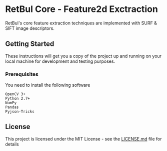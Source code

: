 # RetBul Core - Feature2d Exctraction 

RetBul's core feature extraction techniques are implemented with SURF & SIFT image descriptors.

## Getting Started

These instructions will get you a copy of the project up and running on your local machine for development and testing purposes.

### Prerequisites

You need to install the following software

```
OpenCV 3+
Python 2.7+
NumPy
Pandas
Pyjson-Tricks
```
## License

This project is licensed under the MIT License - see the [LICENSE.md](LICENSE.md) file for details